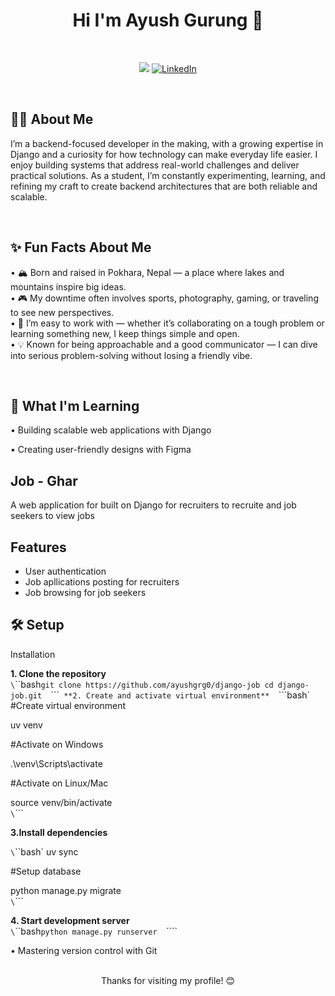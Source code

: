 <div align = "center"> <h1> Hi I'm Ayush Gurung 👋 </h1></div>
<br> 

<div align = "center">



![](https://komarev.com/ghpvc/?username=gingrg&color=0078D7&style=for-the-badge&label=PROFILE+VIEWS)
[![LinkedIn](https://img.shields.io/badge/LINKEDIN-0078D7?style=for-the-badge&logo=linkedin&logoColor=ffffff&font=monospace)](https://www.linkedin.com/in/ayush-gurung-64ab56375)

</div>

<br>
 
## 👨‍💻 About Me

I’m a backend-focused developer in the making, with a growing expertise in Django and a curiosity for how technology can make everyday life easier. I enjoy building systems that address real-world challenges and deliver practical solutions. As a student, I’m constantly experimenting, learning, and refining my craft to create backend architectures that are both reliable and scalable.

<br>

## ✨ Fun Facts About Me

• 🏔️ Born and raised in Pokhara, Nepal — a place where lakes and mountains inspire big ideas. <br>
• 🎮 My downtime often involves sports, photography, gaming, or traveling to see new perspectives. <br>
• 🧩 I’m easy to work with — whether it’s collaborating on a tough problem or learning something new, I keep things simple and open. <br>
• 💡 Known for being approachable and a good communicator — I can dive into serious problem-solving without losing a friendly vibe. <br>


<br>

 ## 🌱 What I'm Learning







• Building scalable web applications with Django



• Creating user-friendly designs with Figma




## Job - Ghar
A web application for built on Django for recruiters to recruite and job seekers to view jobs

## Features
* User authentication 
* Job apllications posting for recruiters
* Job browsing for job seekers




## 🛠️ Setup

Installation  

**1. Clone the repository**  
`\`\`\`bash`
git clone https://github.com/ayushgrg0/django-job
cd django-job.git  
`\`\`\`` 
**2. Create and activate virtual environment**  
`\`\`\`bash`
#Create virtual environment  

uv venv  

#Activate on Windows  

.\venv\Scripts\activate  

#Activate on Linux/Mac  

source venv/bin/activate  
`\`\`\`` 

**3.Install dependencies**  

`\`\`\`bash`
uv sync  

#Setup database 

python manage.py migrate  
`\`\`\`` 

**4. Start development server**  
`\`\`\`bash`
python manage.py runserver  
`\`\`\`` 


• Mastering version control with Git




<br>

<div align = "center">  Thanks for visiting my profile! 😊 </div>
